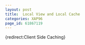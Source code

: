 ```yaml
---
layout: post
title:  Local View and Local Cache
categories: XAP96
page_id: 61867119
---
```


{redirect:Client Side Caching}
